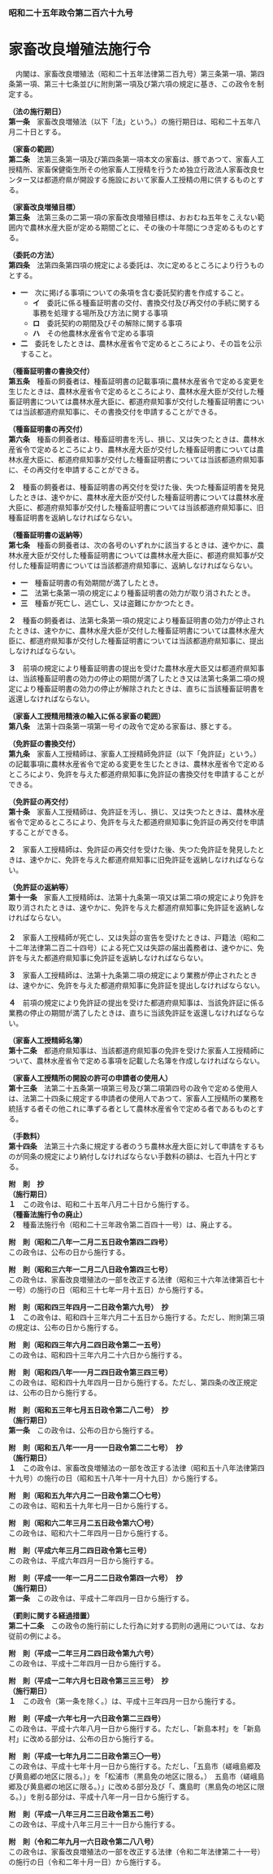 ### 昭和二十五年政令第二百六十九号  
# 家畜改良増殖法施行令  
　内閣は、家畜改良増殖法（昭和二十五年法律第二百九号）第三条第一項、第四条第一項、第三十七条並びに附則第一項及び第六項の規定に基き、この政令を制定する。  
  
**（法の施行期日）**  
**第一条**　家畜改良増殖法（以下「法」という。）の施行期日は、昭和二十五年八月二十日とする。  
  
**（家畜の範囲）**  
**第二条**　法第三条第一項及び第四条第一項本文の家畜は、豚であつて、家畜人工授精所、家畜保健衛生所その他家畜人工授精を行うため独立行政法人家畜改良センター又は都道府県が開設する施設において家畜人工授精の用に供するものとする。  
  
**（家畜改良増殖目標）**  
**第三条**　法第三条の二第一項の家畜改良増殖目標は、おおむね五年をこえない範囲内で農林水産大臣が定める期間ごとに、その後の十年間につき定めるものとする。  
  
**（委託の方法）**  
**第四条**　法第四条第四項の規定による委託は、次に定めるところにより行うものとする。  
* **一**　次に掲げる事項についての条項を含む委託契約書を作成すること。  
	* **イ**　委託に係る種畜証明書の交付、書換交付及び再交付の手続に関する事務を処理する場所及び方法に関する事項  
	* **ロ**　委託契約の期間及びその解除に関する事項  
	* **ハ**　その他農林水産省令で定める事項  
* **二**　委託をしたときは、農林水産省令で定めるところにより、その旨を公示すること。  
  
**（種畜証明書の書換交付）**  
**第五条**　種畜の飼養者は、種畜証明書の記載事項に農林水産省令で定める変更を生じたときは、農林水産省令で定めるところにより、農林水産大臣が交付した種畜証明書については農林水産大臣に、都道府県知事が交付した種畜証明書については当該都道府県知事に、その書換交付を申請することができる。  
  
**（種畜証明書の再交付）**  
**第六条**　種畜の飼養者は、種畜証明書を汚し、損じ、又は失つたときは、農林水産省令で定めるところにより、農林水産大臣が交付した種畜証明書については農林水産大臣に、都道府県知事が交付した種畜証明書については当該都道府県知事に、その再交付を申請することができる。  
  
**２**　種畜の飼養者は、種畜証明書の再交付を受けた後、失つた種畜証明書を発見したときは、速やかに、農林水産大臣が交付した種畜証明書については農林水産大臣に、都道府県知事が交付した種畜証明書については当該都道府県知事に、旧種畜証明書を返納しなければならない。  
  
**（種畜証明書の返納等）**  
**第七条**　種畜の飼養者は、次の各号のいずれかに該当するときは、速やかに、農林水産大臣が交付した種畜証明書については農林水産大臣に、都道府県知事が交付した種畜証明書については当該都道府県知事に、返納しなければならない。  
* **一**　種畜証明書の有効期間が満了したとき。  
* **二**　法第七条第一項の規定により種畜証明書の効力が取り消されたとき。  
* **三**　種畜が死亡し、逃亡し、又は盗難にかかつたとき。  
  
**２**　種畜の飼養者は、法第七条第一項の規定により種畜証明書の効力が停止されたときは、速やかに、農林水産大臣が交付した種畜証明書については農林水産大臣に、都道府県知事が交付した種畜証明書については当該都道府県知事に、提出しなければならない。  
  
**３**　前項の規定により種畜証明書の提出を受けた農林水産大臣又は都道府県知事は、当該種畜証明書の効力の停止の期間が満了したとき又は法第七条第二項の規定により種畜証明書の効力の停止が解除されたときは、直ちに当該種畜証明書を返還しなければならない。  
  
**（家畜人工授精用精液の輸入に係る家畜の範囲）**  
**第八条**　法第十四条第一項第一号イの政令で定める家畜は、豚とする。  
  
**（免許証の書換交付）**  
**第九条**　家畜人工授精師は、家畜人工授精師免許証（以下「免許証」という。）の記載事項に農林水産省令で定める変更を生じたときは、農林水産省令で定めるところにより、免許を与えた都道府県知事に免許証の書換交付を申請することができる。  
  
**（免許証の再交付）**  
**第十条**　家畜人工授精師は、免許証を汚し、損じ、又は失つたときは、農林水産省令で定めるところにより、免許を与えた都道府県知事に免許証の再交付を申請することができる。  
  
**２**　家畜人工授精師は、免許証の再交付を受けた後、失つた免許証を発見したときは、速やかに、免許を与えた都道府県知事に旧免許証を返納しなければならない。  
  
**（免許証の返納等）**  
**第十一条**　家畜人工授精師は、法第十九条第一項又は第二項の規定により免許を取り消されたときは、速やかに、免許を与えた都道府県知事に免許証を返納しなければならない。  
  
**２**　家畜人工授精師が死亡し、又は失<ruby>踪<rt>そう</rt></ruby>の宣告を受けたときは、戸籍法（昭和二十二年法律第二百二十四号）による死亡又は失踪の届出義務者は、速やかに、免許を与えた都道府県知事に免許証を返納しなければならない。  
  
**３**　家畜人工授精師は、法第十九条第二項の規定により業務が停止されたときは、速やかに、免許を与えた都道府県知事に免許証を提出しなければならない。  
  
**４**　前項の規定により免許証の提出を受けた都道府県知事は、当該免許証に係る業務の停止の期間が満了したときは、直ちに当該免許証を返還しなければならない。  
  
**（家畜人工授精師名簿）**  
**第十二条**　都道府県知事は、当該都道府県知事の免許を受けた家畜人工授精師について、農林水産省令で定める事項を記載した名簿を作成しなければならない。  
  
**（家畜人工授精所の開設の許可の申請者の使用人）**  
**第十三条**　法第二十五条第一項第三号及び第二項第四号の政令で定める使用人は、法第二十四条に規定する申請者の使用人であつて、家畜人工授精所の業務を統括する者その他これに準ずる者として農林水産省令で定める者であるものとする。  
  
**（手数料）**  
**第十四条**　法第三十六条に規定する者のうち農林水産大臣に対して申請をするものが同条の規定により納付しなければならない手数料の額は、七百九十円とする。  
  
**附　則　抄**  
**（施行期日）**  
**１**　この政令は、昭和二十五年八月二十日から施行する。  
**（種畜法施行令の廃止）**  
**２**　種畜法施行令（昭和二十三年政令第二百四十一号）は、廃止する。  
  
**附　則（昭和二八年一二月二五日政令第四二四号）**  
この政令は、公布の日から施行する。  
  
**附　則（昭和三六年一二月二八日政令第四三七号）**  
この政令は、家畜改良増殖法の一部を改正する法律（昭和三十六年法律第百七十一号）の施行の日（昭和三十七年一月十五日）から施行する。  
  
**附　則（昭和四三年四月一二日政令第六九号）　抄**  
**１**　この政令は、昭和四十三年六月二十五日から施行する。ただし、附則第三項の規定は、公布の日から施行する。  
  
**附　則（昭和四三年六月二四日政令第二一五号）**  
この政令は、昭和四十三年六月二十六日から施行する。  
  
**附　則（昭和四八年一一月二四日政令第三四三号）**  
この政令は、昭和四十九年四月一日から施行する。ただし、第四条の改正規定は、公布の日から施行する。  
  
**附　則（昭和五三年七月五日政令第二八二号）　抄**  
**（施行期日）**  
**第一条**　この政令は、公布の日から施行する。  
  
**附　則（昭和五八年一一月一一日政令第二二七号）　抄**  
**（施行期日）**  
**１**　この政令は、家畜改良増殖法の一部を改正する法律（昭和五十八年法律第四十九号）の施行の日（昭和五十八年十一月十九日）から施行する。  
  
**附　則（昭和五九年六月二一日政令第二〇七号）**  
この政令は、昭和五十九年七月一日から施行する。  
  
**附　則（昭和六二年三月二五日政令第六〇号）**  
この政令は、昭和六十二年四月一日から施行する。  
  
**附　則（平成六年三月二四日政令第七三号）**  
この政令は、平成六年四月一日から施行する。  
  
**附　則（平成一一年一二月二二日政令第四一六号）　抄**  
**（施行期日）**  
**第一条**　この政令は、平成十二年四月一日から施行する。  
  
**（罰則に関する経過措置）**  
**第二十二条**　この政令の施行前にした行為に対する罰則の適用については、なお従前の例による。  
  
**附　則（平成一二年三月二四日政令第九六号）**  
この政令は、平成十二年四月一日から施行する。  
  
**附　則（平成一二年六月七日政令第三三三号）　抄**  
**（施行期日）**  
**１**　この政令（第一条を除く。）は、平成十三年四月一日から施行する。  
  
**附　則（平成一六年七月一六日政令第二三四号）**  
この政令は、平成十六年八月一日から施行する。ただし、「新島本村」を「新島村」に改める部分は、公布の日から施行する。  
  
**附　則（平成一七年九月二二日政令第三〇一号）**  
この政令は、平成十七年十月一日から施行する。ただし、「五島市（嵯峨島郷及び黄島郷の地区に限る。）」を「松浦市（黒島免の地区に限る。）　五島市（嵯峨島郷及び黄島郷の地区に限る。）」に改める部分及び「、鷹島町（黒島免の地区に限る。）」を削る部分は、平成十八年一月一日から施行する。  
  
**附　則（平成一八年三月二三日政令第五二号）**  
この政令は、平成十八年三月三十一日から施行する。  
  
**附　則（令和二年九月一六日政令第二八八号）**  
この政令は、家畜改良増殖法の一部を改正する法律（令和二年法律第二十一号）の施行の日（令和二年十月一日）から施行する。  
  
